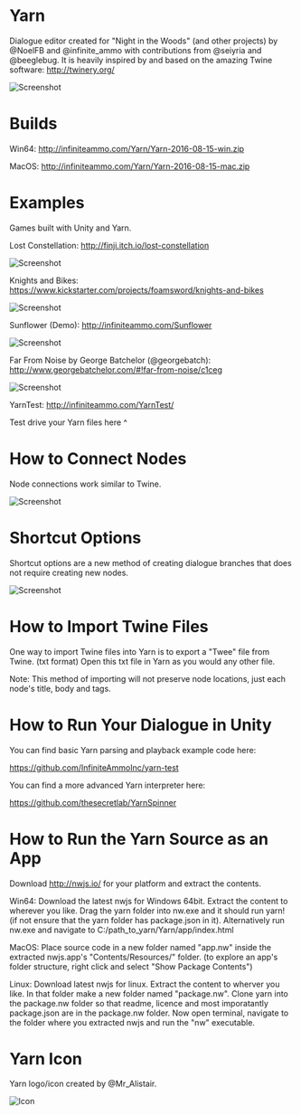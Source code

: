# Yarn

Dialogue editor created for "Night in the Woods" (and other projects) by @NoelFB and @infinite_ammo with contributions from @seiyria and @beeglebug. It is heavily inspired by and based on the amazing Twine software: http://twinery.org/

![Screenshot](http://infiniteammo.com/Yarn/screenshot.jpg)

# Builds

Win64: http://infiniteammo.com/Yarn/Yarn-2016-08-15-win.zip

MacOS: http://infiniteammo.com/Yarn/Yarn-2016-08-15-mac.zip

# Examples

Games built with Unity and Yarn.

Lost Constellation: http://finji.itch.io/lost-constellation

![Screenshot](http://infiniteammo.com/Yarn/lost-constellation.jpg)

Knights and Bikes: https://www.kickstarter.com/projects/foamsword/knights-and-bikes

![Screenshot](http://infiniteammo.com/Yarn/knights-and-bikes.jpg)

Sunflower (Demo): http://infiniteammo.com/Sunflower

![Screenshot](http://infiniteammo.com/Yarn/sunflower.jpg)

Far From Noise by George Batchelor (@georgebatch): http://www.georgebatchelor.com/#!far-from-noise/c1ceg

![Screenshot](http://infiniteammo.com/Yarn/far-from-noise.png)

YarnTest: http://infiniteammo.com/YarnTest/

Test drive your Yarn files here ^

# How to Connect Nodes

Node connections work similar to Twine.

![Screenshot](http://infiniteammo.com/Yarn/node-connections.jpg)

# Shortcut Options

Shortcut options are a new method of creating dialogue branches that does not require creating new nodes.

![Screenshot](http://infiniteammo.com/Yarn/shortcut-options.jpg)

# How to Import Twine Files

One way to import Twine files into Yarn is to export a "Twee" file from Twine. (txt format) Open this txt file in Yarn as you would any other file.

Note: This method of importing will not preserve node locations, just each node's title, body and tags.

# How to Run Your Dialogue in Unity

You can find basic Yarn parsing and playback example code here:

https://github.com/InfiniteAmmoInc/yarn-test

You can find a more advanced Yarn interpreter here: 

https://github.com/thesecretlab/YarnSpinner

# How to Run the Yarn Source as an App

Download http://nwjs.io/ for your platform and extract the contents.

Win64: Download the latest nwjs for Windows 64bit. Extract the content to wherever you like. Drag the yarn folder into nw.exe and it should run yarn! (if not ensure that the yarn folder has package.json in it). Alternatively run nw.exe and navigate to C:/path_to_yarn/Yarn/app/index.html 

MacOS: Place source code in a new folder named "app.nw" inside the extracted nwjs.app's "Contents/Resources/" folder.
(to explore an app's folder structure, right click and select "Show Package Contents")

Linux: Download latest nwjs for linux. Extract the content to wherver you like. In that folder make a new folder named "package.nw". Clone yarn into the package.nw folder so that readme, licence and most imporatantly package.json are in the package.nw folder. Now open terminal, navigate to the folder where you extracted nwjs and run the "nw" executable.

# Yarn Icon

Yarn logo/icon created by @Mr_Alistair.

![Icon](http://infiniteammo.com/Yarn/yarn-icon.png)
